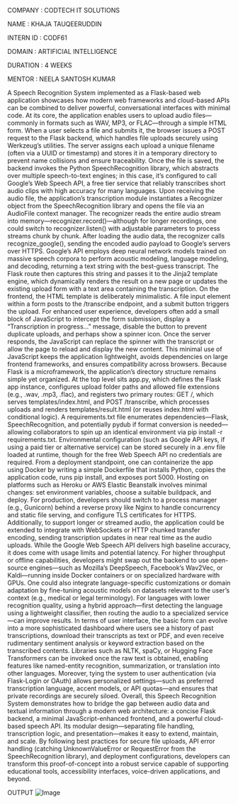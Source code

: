 COMPANY : CODTECH IT SOLUTIONS

NAME : KHAJA TAUQEERUDDIN

INTERN ID : CODF61

DOMAIN : ARTIFICIAL INTELLIGENCE

DURATION : 4 WEEKS

MENTOR : NEELA SANTOSH KUMAR

A Speech Recognition System implemented as a Flask-based web application showcases how modern web frameworks and cloud-based APIs can be combined to deliver powerful, conversational interfaces with minimal code. At its core, the application enables users to upload audio files—commonly in formats such as WAV, MP3, or FLAC—through a simple HTML form. When a user selects a file and submits it, the browser issues a POST request to the Flask backend, which handles file uploads securely using Werkzeug’s utilities. The server assigns each upload a unique filename (often via a UUID or timestamp) and stores it in a temporary directory to prevent name collisions and ensure traceability. Once the file is saved, the backend invokes the Python SpeechRecognition library, which abstracts over multiple speech-to-text engines; in this case, it’s configured to call Google’s Web Speech API, a free tier service that reliably transcribes short audio clips with high accuracy for many languages.
Upon receiving the audio file, the application’s transcription module instantiates a Recognizer object from the SpeechRecognition library and opens the file via an AudioFile context manager. The recognizer reads the entire audio stream into memory—recognizer.record()—although for longer recordings, one could switch to recognizer.listen() with adjustable parameters to process streams chunk by chunk. After loading the audio data, the recognizer calls recognize_google(), sending the encoded audio payload to Google’s servers over HTTPS. Google’s API employs deep neural network models trained on massive speech corpora to perform acoustic modeling, language modeling, and decoding, returning a text string with the best-guess transcript. The Flask route then captures this string and passes it to the Jinja2 template engine, which dynamically renders the result on a new page or updates the existing upload form with a text area containing the transcription.
On the frontend, the HTML template is deliberately minimalistic. A file input element within a form posts to the /transcribe endpoint, and a submit button triggers the upload. For enhanced user experience, developers often add a small block of JavaScript to intercept the form submission, display a “Transcription in progress…” message, disable the button to prevent duplicate uploads, and perhaps show a spinner icon. Once the server responds, the JavaScript can replace the spinner with the transcript or allow the page to reload and display the new content. This minimal use of JavaScript keeps the application lightweight, avoids dependencies on large frontend frameworks, and ensures compatibility across browsers.
Because Flask is a microframework, the application’s directory structure remains simple yet organized. At the top level sits app.py, which defines the Flask app instance, configures upload folder paths and allowed file extensions (e.g., .wav, .mp3, .flac), and registers two primary routes: GET /, which serves templates/index.html, and POST /transcribe, which processes uploads and renders templates/result.html (or reuses index.html with conditional logic). A requirements.txt file enumerates dependencies—Flask, SpeechRecognition, and potentially pydub if format conversion is needed—allowing collaborators to spin up an identical environment via pip install -r requirements.txt. Environmental configuration (such as Google API keys, if using a paid tier or alternative service) can be stored securely in a .env file loaded at runtime, though for the free Web Speech API no credentials are required.
From a deployment standpoint, one can containerize the app using Docker by writing a simple Dockerfile that installs Python, copies the application code, runs pip install, and exposes port 5000. Hosting on platforms such as Heroku or AWS Elastic Beanstalk involves minimal changes: set environment variables, choose a suitable buildpack, and deploy. For production, developers should switch to a process manager (e.g., Gunicorn) behind a reverse proxy like Nginx to handle concurrency and static file serving, and configure TLS certificates for HTTPS. Additionally, to support longer or streamed audio, the application could be extended to integrate with WebSockets or HTTP chunked transfer encoding, sending transcription updates in near real time as the audio uploads.
While the Google Web Speech API delivers high baseline accuracy, it does come with usage limits and potential latency. For higher throughput or offline capabilities, developers might swap out the backend to use open-source engines—such as Mozilla’s DeepSpeech, Facebook’s Wav2Vec, or Kaldi—running inside Docker containers or on specialized hardware with GPUs. One could also integrate language-specific customizations or domain adaptation by fine-tuning acoustic models on datasets relevant to the user’s context (e.g., medical or legal terminology). For languages with lower recognition quality, using a hybrid approach—first detecting the language using a lightweight classifier, then routing the audio to a specialized service—can improve results.
In terms of user interface, the basic form can evolve into a more sophisticated dashboard where users see a history of past transcriptions, download their transcripts as text or PDF, and even receive rudimentary sentiment analysis or keyword extraction based on the transcribed contents. Libraries such as NLTK, spaCy, or Hugging Face Transformers can be invoked once the raw text is obtained, enabling features like named-entity recognition, summarization, or translation into other languages. Moreover, tying the system to user authentication (via Flask-Login or OAuth) allows personalized settings—such as preferred transcription language, accent models, or API quotas—and ensures that private recordings are securely siloed.
Overall, this Speech Recognition System demonstrates how to bridge the gap between audio data and textual information through a modern web architecture: a concise Flask backend, a minimal JavaScript-enhanced frontend, and a powerful cloud-based speech API. Its modular design—separating file handling, transcription logic, and presentation—makes it easy to extend, maintain, and scale. By following best practices for secure file uploads, API error handling (catching UnknownValueError or RequestError from the SpeechRecognition library), and deployment configurations, developers can transform this proof-of-concept into a robust service capable of supporting educational tools, accessibility interfaces, voice-driven applications, and beyond.

OUTPUT
![Image](https://github.com/user-attachments/assets/97963fb4-3d95-4033-b743-00b8a5e914fc)
